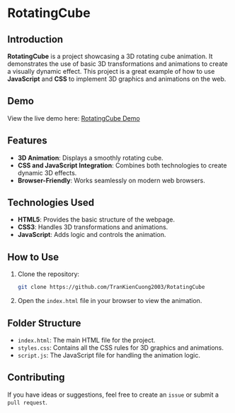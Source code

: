 # RotatingCube

## Introduction

**RotatingCube** is a project showcasing a 3D rotating cube animation. It demonstrates the use of basic 3D transformations and animations to create a visually dynamic effect. This project is a great example of how to use **JavaScript** and **CSS** to implement 3D graphics and animations on the web.

## Demo

View the live demo here: [RotatingCube Demo](https://trankiencuong2003.github.io/RotatingCube/)

## Features

- **3D Animation**: Displays a smoothly rotating cube.
- **CSS and JavaScript Integration**: Combines both technologies to create dynamic 3D effects.
- **Browser-Friendly**: Works seamlessly on modern web browsers.

## Technologies Used

- **HTML5**: Provides the basic structure of the webpage.
- **CSS3**: Handles 3D transformations and animations.
- **JavaScript**: Adds logic and controls the animation.

## How to Use

1. Clone the repository:
   ```bash
   git clone https://github.com/TranKienCuong2003/RotatingCube
   ```
2. Open the `index.html` file in your browser to view the animation.
   
## Folder Structure
- `index.html`: The main HTML file for the project.
- `styles.css`: Contains all the CSS rules for 3D graphics and animations.
- `script.js`: The JavaScript file for handling the animation logic.

## Contributing
If you have ideas or suggestions, feel free to create an `issue` or submit a `pull request`.
